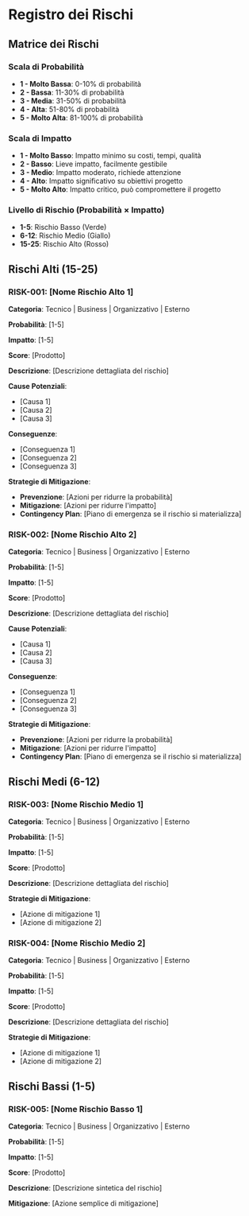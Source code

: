 # Registro dei Rischi

## Matrice dei Rischi

### Scala di Probabilità

- **1 - Molto Bassa**: 0-10% di probabilità
- **2 - Bassa**: 11-30% di probabilità
- **3 - Media**: 31-50% di probabilità
- **4 - Alta**: 51-80% di probabilità
- **5 - Molto Alta**: 81-100% di probabilità

### Scala di Impatto

- **1 - Molto Basso**: Impatto minimo su costi, tempi, qualità
- **2 - Basso**: Lieve impatto, facilmente gestibile
- **3 - Medio**: Impatto moderato, richiede attenzione
- **4 - Alto**: Impatto significativo su obiettivi progetto
- **5 - Molto Alto**: Impatto critico, può compromettere il progetto

### Livello di Rischio (Probabilità × Impatto)

- **1-5**: Rischio Basso (Verde)
- **6-12**: Rischio Medio (Giallo)
- **15-25**: Rischio Alto (Rosso)

## Rischi Alti (15-25)

### RISK-001: [Nome Rischio Alto 1]

**Categoria**: Tecnico | Business | Organizzativo | Esterno

**Probabilità**: [1-5] 

**Impatto**: [1-5] 

**Score**: [Prodotto]

**Descrizione**: [Descrizione dettagliata del rischio]

**Cause Potenziali**:

- [Causa 1]
- [Causa 2]
- [Causa 3]

**Conseguenze**:

- [Conseguenza 1]
- [Conseguenza 2]
- [Conseguenza 3]

**Strategie di Mitigazione**:

- **Prevenzione**: [Azioni per ridurre la probabilità]
- **Mitigazione**: [Azioni per ridurre l'impatto]
- **Contingency Plan**: [Piano di emergenza se il rischio si materializza]

### RISK-002: [Nome Rischio Alto 2]

**Categoria**: Tecnico | Business | Organizzativo | Esterno

**Probabilità**: [1-5]

**Impatto**: [1-5]

**Score**: [Prodotto]

**Descrizione**: [Descrizione dettagliata del rischio]

**Cause Potenziali**:

- [Causa 1]
- [Causa 2]
- [Causa 3]

**Conseguenze**:

- [Conseguenza 1]
- [Conseguenza 2]
- [Conseguenza 3]

**Strategie di Mitigazione**:

- **Prevenzione**: [Azioni per ridurre la probabilità]
- **Mitigazione**: [Azioni per ridurre l'impatto]
- **Contingency Plan**: [Piano di emergenza se il rischio si materializza]

## Rischi Medi (6-12)

### RISK-003: [Nome Rischio Medio 1]

**Categoria**: Tecnico | Business | Organizzativo | Esterno

**Probabilità**: [1-5]

**Impatto**: [1-5]

**Score**: [Prodotto]

**Descrizione**: [Descrizione dettagliata del rischio]

**Strategie di Mitigazione**:

- [Azione di mitigazione 1]
- [Azione di mitigazione 2]

### RISK-004: [Nome Rischio Medio 2]

**Categoria**: Tecnico | Business | Organizzativo | Esterno

**Probabilità**: [1-5] 

**Impatto**: [1-5] 

**Score**: [Prodotto]

**Descrizione**: [Descrizione dettagliata del rischio]

**Strategie di Mitigazione**:

- [Azione di mitigazione 1]
- [Azione di mitigazione 2]

## Rischi Bassi (1-5)

### RISK-005: [Nome Rischio Basso 1]

**Categoria**: Tecnico | Business | Organizzativo | Esterno

**Probabilità**: [1-5]

**Impatto**: [1-5]

**Score**: [Prodotto]

**Descrizione**: [Descrizione sintetica del rischio]

**Mitigazione**: [Azione semplice di mitigazione]
